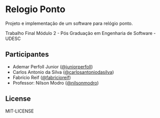 # Relogio Ponto

Projeto e implementação de um software para relógio ponto.

Trabalho Final Módulo 2 - Pós Graduação em Engenharia de Software - UDESC

## Participantes

* Ademar Perfoll Junior ([@juniorperfoll](https://github.com/juniorperfoll))
* Carlos Antonio da Silva ([@carlosantoniodasilva](https://github.com/carlosantoniodasilva))
* Fabrício Reif ([@fabricioreif](https://github.com/fabricioreif))
* Professor: Nilson Modro ([@nilsonmodro](https://github.com/nilsonmodro))

## License

MIT-LICENSE
